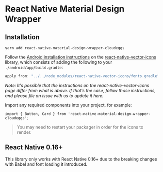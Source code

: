 # React Native Material Design Wrapper 

## Installation

```
yarn add react-native-material-design-wrapper-cloudeggs
```

Follow the [Android installation instructions](https://github.com/oblador/react-native-vector-icons#android) on the [react-native-vector-icons](https://github.com/oblador/react-native-vector-icons) library, which consists of adding the following to your `./android/app/build.gradle`:

```gradle
apply from: "../../node_modules/react-native-vector-icons/fonts.gradle"
```

_Note: It's possible that the instructions on the react-native-vector-icons page differ from what is above. If that's the case, follow those instructions, and please file an issue with us to update it here._

Import any required components into your project, for example:

```
import { Button, Card } from 'react-native-material-design-wrapper-cloudeggs';
```

> You may need to restart your packager in order for the icons to render.

## React Native 0.16+

This library only works with React Native 0.16+ due to the breaking changes with Babel and font loading it introduced.
